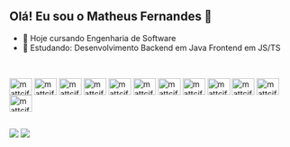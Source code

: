 ## Olá! Eu sou o Matheus Fernandes 👋


- 🔭 Hoje cursando Engenharia de Software
- 🌱 Estudando: Desenvolvimento Backend em Java Frontend em JS/TS 

##
<div style="display: inline_block"><br>
  <img align="center" alt="mattcif" height="30" width="40" src="https://cdn.jsdelivr.net/gh/devicons/devicon@latest/icons/java/java-original.svg" />
  <img align="center" alt="mattcif" height="30" width="40" src="https://cdn.jsdelivr.net/gh/devicons/devicon@latest/icons/spring/spring-original.svg" />
  <img align="center" alt="mattcif" height="30" width="40" src="https://cdn.jsdelivr.net/gh/devicons/devicon@latest/icons/kotlin/kotlin-original.svg" />
  <img align="center" alt="mattcif" height="30" width="40" src="https://cdn.jsdelivr.net/gh/devicons/devicon@latest/icons/androidstudio/androidstudio-original.svg" />
  <img align="center" alt="mattcif" height="30" width="40" src="https://cdn.jsdelivr.net/gh/devicons/devicon@latest/icons/mysql/mysql-original.svg" />
  <img align="center" alt="mattcif" height="30" width="40" src="https://cdn.jsdelivr.net/gh/devicons/devicon@latest/icons/python/python-original.svg" />
  <img align="center" alt="mattcif" height="30" width="40" src="https://cdn.jsdelivr.net/gh/devicons/devicon@latest/icons/linux/linux-original.svg" />
  <img align="center" alt="mattcif" height="30" width="40" src="https://cdn.jsdelivr.net/gh/devicons/devicon@latest/icons/html5/html5-original.svg" />
  <img align="center" alt="mattcif" height="30" width="40"src="https://cdn.jsdelivr.net/gh/devicons/devicon@latest/icons/css3/css3-original.svg" />
  <img align="center" alt="mattcif" height="30" width="40" src="https://cdn.jsdelivr.net/gh/devicons/devicon@latest/icons/javascript/javascript-original.svg" />
  <img align="center" alt="mattcif" height="30" width="40" src="https://cdn.jsdelivr.net/gh/devicons/devicon@latest/icons/typescript/typescript-original.svg" />
  <img align="center" alt="mattcif" height="30" width="40" src="https://cdn.jsdelivr.net/gh/devicons/devicon@latest/icons/react/react-original.svg" />

  ##
</div>



<div>
  <a href="mailto:theusdecif@gmail.com"><img src="https://img.shields.io/badge/Gmail-D14836?style=for-the-badge&logo=gmail&logoColor=white"></a>
  <a href="https://www.linkedin.com/in/matheus-fernandes-201aa1170/"><img src="https://img.shields.io/badge/LinkedIn-0077B5?style=for-the-badge&logo=linkedin&logoColor=white"></a>
  
</div>
